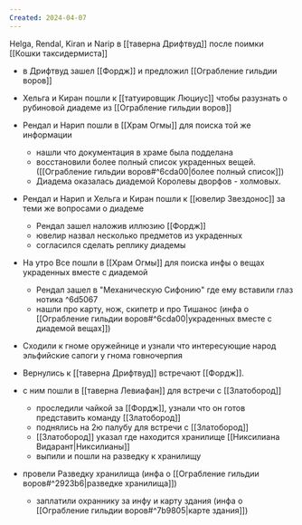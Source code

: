 ```yaml
---
Created: 2024-04-07
---
```

Helga, Rendal, Kiran и Narip в [[таверна Дрифтвуд]] после поимки [[Кошки таксидермиста]]

- в Дрифтвуд зашел [[Фордж]] и предложил [[Ограбление гильдии воров]]
- Хельга и Киран пошли к [[татуировщик Люциус]] чтобы разузнать о рубиновой диадеме из [[Ограбление гильдии воров]]

- Рендал и Нарип пошли в [[Храм Огмы]] для поиска той же информации
	- нашли что документация в храме была подделана
	- восстановили более полный список украденных вещей.([[Ограбление гильдии воров#^6cda00|более полный список]])
	- Диадема оказалась диадемой Королевы дворфов - холмовых.
- Рендал и Нарип и Хельга и Киран пошли к [[ювелир Звездонос]] за теми же вопросами о диадеме
	- Рендал зашел наложив иллюзию [[Фордж]]
	- ювелир назвал несколько предметов из украденных
	- согласился сделать реплику диадемы

- На утро Все пошли в [[Храм Огмы]] для поиска инфы о вещах украденных вместе с диадемой
	- Рендал зашел в "Механическую Сифонию" где ему вставили глаз нотика ^6d5067
	- нашли про карту, нож, скипетр и про Тишанос (инфа о [[Ограбление гильдии воров#^6cda00|украденных вместе с диадемой вещах]])
- Сходили к гноме оружейнице и узнали что интересующие народ эльфийские сапоги у гнома говночерпия
- Вернулись к [[таверна Дрифтвуд]] встречают [[Фордж]].
- с ним пошли в [[таверна Левиафан]] для встречи с [[Златобород]]
	- проследили чайкой за [[Фордж]], узнали что он готов представить команду [[Златобород]]
	- поднялись на 2ю палубу для встречи с [[Златобород]]
	- [[Златобород]] указал где находится хранилище [[Никсилиана Видарант|Никсилианы]]
	- выпили и пошли на разведку к хранилищу
- провели Разведку хранилища  (инфа о [[Ограбление гильдии воров#^2923b6|разведке хранилища]])
	- заплатили охраннику за инфу и карту здания (инфа о [[Ограбление гильдии воров#^7b9805|карте здания]])

